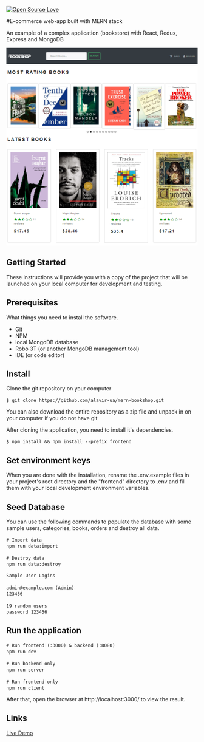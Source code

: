[![Open Source Love](https://badges.frapsoft.com/os/v1/open-source.svg?v=103)](https://github.com/ellerbrock/open-source-badges/)

#E-commerce web-app built with MERN stack
 
An example of a complex application (bookstore) with React, Redux, Express and MongoDB

![Screenshot](screenshot.png)

## Getting Started
These instructions will provide you with a copy of the project that will be launched on your local computer for development and testing.

## Prerequisites
What things you need to install the software.

- Git
- NPM
- local MongoDB database
- Robo 3T (or another MongoDB management tool)
- IDE (or code editor)


## Install
Clone the git repository on your computer
```
$ git clone https://github.com/alavir-ua/mern-bookshop.git
```
You can also download the entire repository as a zip file and unpack in on your computer if you do not have git

After cloning the application, you need to install it's dependencies.
```
$ npm install && npm install --prefix frontend 
```

## Set environment keys
When you are done with the installation, rename the .env.example files in your project's root directory and the "frontend" directory to .env and fill them with your local development environment variables.

## Seed Database

You can use the following commands to populate the database with some sample users, categories, books, orders and
 destroy all data.

```
# Import data
npm run data:import

# Destroy data
npm run data:destroy
```

```
Sample User Logins

admin@example.com (Admin)
123456

19 random users
password 123456
```

## Run the application
```
# Run frontend (:3000) & backend (:8080)
npm run dev

# Run backend only
npm run server

# Run frontend only
npm run client
```

After that, open the browser at http://localhost:3000/ to view the result.

## Links
[Live Demo](https://mern-bookshop.herokuapp.com/)
